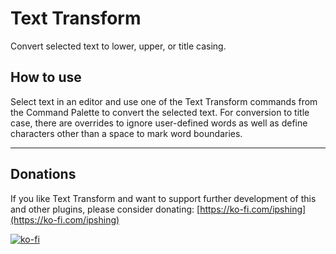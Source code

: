 # Text Transform

Convert selected text to lower, upper, or title casing.

## How to use

Select text in an editor and use one of the Text Transform commands from the Command Palette to convert the selected text.
For conversion to title case, there are overrides to ignore user-defined words as well as define characters other than a
space to mark word boundaries.
___

## Donations

If you like Text Transform and want to support further development of this and other plugins, please consider donating: [https://ko-fi.com/ipshing](https://ko-fi.com/ipshing)

[![ko-fi](https://ko-fi.com/img/githubbutton_sm.svg)](https://ko-fi.com/ipshing)
